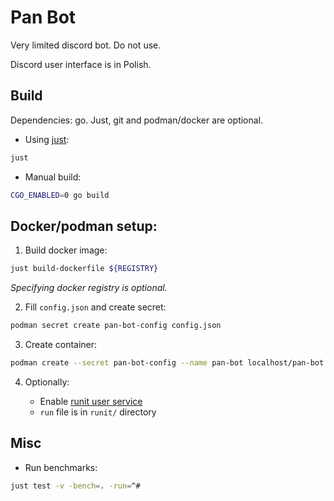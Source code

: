 # Pan Bot

Very limited discord bot. Do not use.

Discord user interface is in Polish.

## Build

Dependencies: go. Just, git and podman/docker are optional.

* Using [just](https://github.com/casey/just):

```sh
just
```

* Manual build:

```sh
CGO_ENABLED=0 go build
```

## Docker/podman setup:

1. Build docker image:

```sh
just build-dockerfile ${REGISTRY}
```

*Specifying docker registry is optional.*

2. Fill `config.json` and create secret:

```sh
podman secret create pan-bot-config config.json
```

3. Create container:

```sh
podman create --secret pan-bot-config --name pan-bot localhost/pan-bot:${VERSION}
```

4. Optionally:

   * Enable [runit user service](https://docs.voidlinux.org/config/services/user-services.html#per-user-services)
   * `run` file is in `runit/` directory


## Misc

* Run benchmarks:

```sh
just test -v -bench=. -run=^#
```
